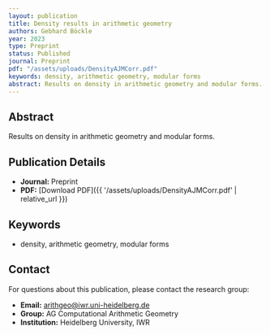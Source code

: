 ```yaml
---
layout: publication
title: Density results in arithmetic geometry
authors: Gebhard Böckle
year: 2023
type: Preprint
status: Published
journal: Preprint
pdf: "/assets/uploads/DensityAJMCorr.pdf"
keywords: density, arithmetic geometry, modular forms
abstract: Results on density in arithmetic geometry and modular forms.
---
```

## Abstract

Results on density in arithmetic geometry and modular forms.

## Publication Details

- **Journal:** Preprint
- **PDF:** [Download PDF]({{ '/assets/uploads/DensityAJMCorr.pdf' | relative_url }})

## Keywords

- density, arithmetic geometry, modular forms


## Contact

For questions about this publication, please contact the research group:
- **Email:** arithgeo@iwr.uni-heidelberg.de
- **Group:** AG Computational Arithmetic Geometry
- **Institution:** Heidelberg University, IWR
